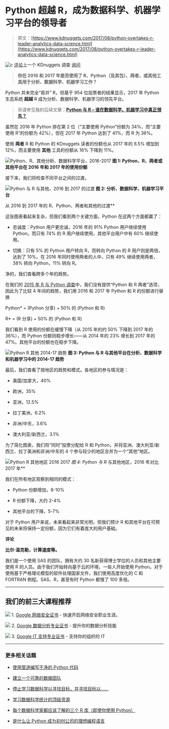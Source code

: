 # Python 超越 R，成为数据科学、机器学习平台的领导者

> 原文：[https://www.kdnuggets.com/2017/08/python-overtakes-r-leader-analytics-data-science.html](https://www.kdnuggets.com/2017/08/python-overtakes-r-leader-analytics-data-science.html)

![c](../Images/3d9c022da2d331bb56691a9617b91b90.png) [评论](#comments)上一个 KDnuggets 调查 [询问](/2017/08/new-poll-python-r-other.html)

> **你在 2016 和 2017 年是否使用了 R、Python（及其包）、两者，或其他工具用于分析、数据科学、机器学习工作？**

Python 并未完全“吞并” R，但基于 954 位投票者的结果显示，2017 年 Python 生态系统 **超越** R 成为分析、数据科学、机器学习的领先平台。

> 另请参见我的后续文章：[**Python 与 R – 谁在数据科学、机器学习中真正领先？**](/2017/09/python-vs-r-data-science-machine-learning.html)

虽然在 2016 年 Python 排在第 2 位（“主要使用 Python”份额为 34%，而“主要使用 R”的份额为 42%），但在 2017 年 Python 达到了 41%，而 R 为 36%。

使用 **两者** R 和 Python 的 KDnuggets 读者的份额也从 2017 年的 8.5% 增加到 12%，而主要使用 **其他** 工具的份额从 16% 下降到 11%。

![Python、R、其他分析、数据科学平台，2016-2017](../Images/bcb09dfa763bb30e30ad84556ccf8729.png) **图 1: Python、R、两者或其他平台在 2016 年和 2017 年的使用份额**

接下来，我们将检查不同平台之间的过渡。

![Python 与 R 与其他，2016 到 2017 的过渡](../Images/6eed9c2444e05013638ca7422bb24212.png) **图 2: 分析、数据科学、机器学习平台**

从 2016 到 2017 年的 R、Python、两者和其他的过渡**

这张图表看起来复杂，但我们看到两个关键方面，Python 在这两个方面都赢了：

+   忠诚度：Python 用户更忠诚，2016 年的 91% Python 用户继续使用 Python。而只有 74% 的 R 用户继续使用，其他平台用户中有 60% 继续使用。

+   切换：只有 5% 的 Python 用户转向 R，而转向 Python 的 R 用户则是两倍，达到了 10%。在 2016 年同时使用两者的人中，只有 49% 继续使用两者，38% 转向 Python，11% 转向 R。

净的，我们查看跨多个年的趋势。

在我们的 [2015 年 R 与 Python 调查](/2015/07/poll-primary-analytics-language-r-python.html)中，我们没有提供“Python 和 R 两者”选项，因此为了比较 4 年间的趋势，我们用 2016 和 2017 年 Python 和 R 的份额进行替换

Python* = (Python 分享) + 50% 的 (Python 和 R)

R* = (R 分享) + 50% 的 (Python 和 R)

我们看到 R 使用的份额在缓慢下降（从 2015 年的约 50% 下降到 2017 年的 36%），而 Python 份额则稳步增长——从 2014 年的 23% 增长到 2017 年的 47%。其他平台的份额也在稳步下降。

![Python R 其他 2014-17 趋势](../Images/7266b7ba3b3cc317eed209db71780761.png) **图 3: Python 与 R 与其他平台在分析、数据科学和机器学习中的 2014-17 趋势**

最后，我们查看了按地区的趋势和模式。各地区的参与情况是：

+   美国/加拿大，40%

+   欧洲，35%

+   亚洲，12.5%

+   拉丁美洲，6.2%

+   非洲/中东，3.6%

+   澳大利亚/新西兰，3.1%

为了简化图表，我们将“同时”投票分配给 R 和 Python，并将亚洲、澳大利亚/新西兰、拉丁美洲和非洲/中东的 4 个参与较少的地区合并为一个“其他”地区。

![Python R 其他地区 2016 2017](../Images/12b6895b9b061fec68aac7e6f443ce82.png) **图 4: Python* 与 R* 与其他地区，2016 年对比 2017 年**

我们在所有地区观察到相同的模式：

+   Python 份额增加，8-10%

+   R 份额下降，大约 2-4%

+   其他平台的下降，5-7%

对于 Python 用户来说，未来看起来非常光明，但我们预计 R 和其他平台在可预见的未来将保持一定份额，因为它们有着庞大的用户基础。

**评论**

**比尔·温克勒，计算速度等。**

我们是一个使用 SAS 的团队，拥有大约 30 名新获得博士学位的人员和其他主要使用 R 的人员。由于我们开始转向基于云的环境，一些人开始使用 Python。对于使用基于严格理论模型的软件处理国家文件，我们使用高度优化的 C 和 FORTRAN 例程。SAS、R，甚至有时 Python 都慢了 100 多倍。

* * *

## 我们的前三大课程推荐

![](../Images/0244c01ba9267c002ef39d4907e0b8fb.png) 1\. [Google 网络安全证书](https://www.kdnuggets.com/google-cybersecurity) - 快速开启网络安全职业生涯。

![](../Images/e225c49c3c91745821c8c0368bf04711.png) 2\. [Google 数据分析专业证书](https://www.kdnuggets.com/google-data-analytics) - 提升你的数据分析技能

![](../Images/0244c01ba9267c002ef39d4907e0b8fb.png) 3\. [Google IT 支持专业证书](https://www.kdnuggets.com/google-itsupport) - 支持你的组织的 IT

* * *

### 更多相关话题

+   [使用管道编写干净的 Python 代码](https://www.kdnuggets.com/2021/12/write-clean-python-code-pipes.html)

+   [建立一个可靠的数据团队](https://www.kdnuggets.com/2021/12/build-solid-data-team.html)

+   [停止学习数据科学以寻找目标，并寻找目标以……](https://www.kdnuggets.com/2021/12/stop-learning-data-science-find-purpose.html)

+   [学习数据科学统计的顶级资源](https://www.kdnuggets.com/2021/12/springboard-top-resources-learn-data-science-statistics.html)

+   [每个数据科学家都应该了解的三个 R 库（即使你使用 Python）](https://www.kdnuggets.com/2021/12/three-r-libraries-every-data-scientist-know-even-python.html)

+   [是什么让 Python 成为初创公司的理想编程语言](https://www.kdnuggets.com/2021/12/makes-python-ideal-programming-language-startups.html)

